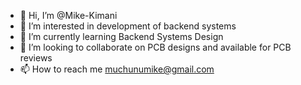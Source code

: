 - 👋 Hi, I’m @Mike-Kimani
- 👀 I’m interested in development of backend systems
- 🌱 I’m currently learning Backend Systems Design
- 💞️ I’m looking to collaborate on PCB designs and available for PCB reviews
- 📫 How to reach me muchunumike@gmail.com

<!---
Mike-Kimani/Mike-Kimani is a ✨ special ✨ repository because its `README.md` (this file) appears on your GitHub profile.
You can click the Preview link to take a look at your changes.
--->
